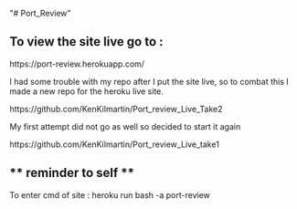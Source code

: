 "# Port_Review" 
<h2>To view the site live go to :  </h2>
https://port-review.herokuapp.com/
<br>
<p> I had some trouble with my repo after I put the site live, so to combat this I  made a new repo for the heroku live site.</p>
https://github.com/KenKilmartin/Port_review_Live_Take2

<p>My first attempt did not go as well so decided to start it again </p>
https://github.com/KenKilmartin/Port_review_Live_take1

<h2>** reminder to self **</h2>
<p>To enter cmd of site : heroku run bash -a port-review</p>
